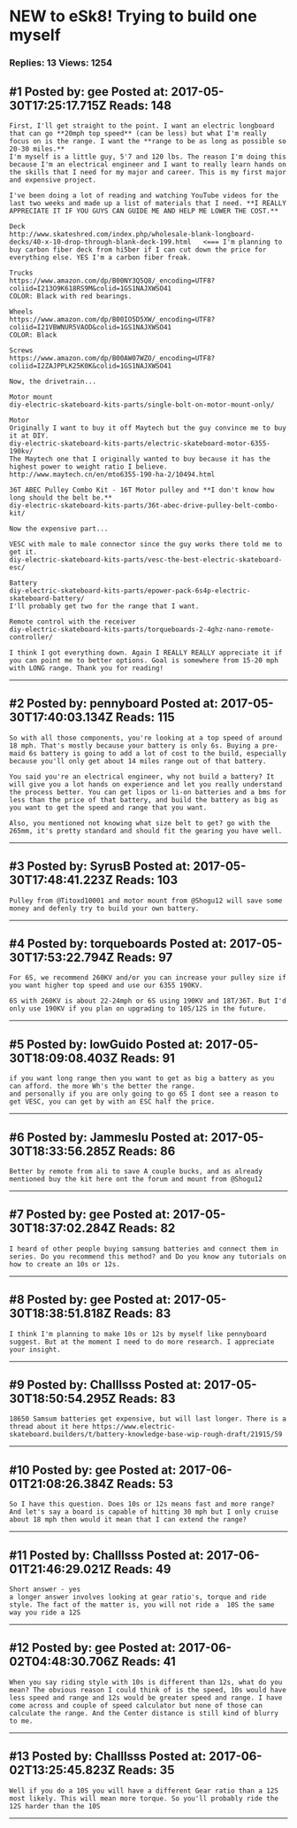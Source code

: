 # NEW to eSk8! Trying to build one myself

### Replies: 13 Views: 1254

## \#1 Posted by: gee Posted at: 2017-05-30T17:25:17.715Z Reads: 148

```
First, I'll get straight to the point. I want an electric longboard that can go **20mph top speed** (can be less) but what I'm really focus on is the range. I want the **range to be as long as possible so 20-30 miles.**
I'm myself is a little guy, 5'7 and 120 lbs. The reason I'm doing this because I'm an electrical engineer and I want to really learn hands on the skills that I need for my major and career. This is my first major and expensive project. 

I've been doing a lot of reading and watching YouTube videos for the last two weeks and made up a list of materials that I need. **I REALLY APPRECIATE IT IF YOU GUYS CAN GUIDE ME AND HELP ME LOWER THE COST.** 

Deck
http://www.skateshred.com/index.php/wholesale-blank-longboard-decks/40-x-10-drop-through-blank-deck-199.html   <=== I'm planning to buy carbon fiber deck from hi5ber if I can cut down the price for everything else. YES I'm a carbon fiber freak. 

Trucks
https://www.amazon.com/dp/B00NY3Q5Q8/_encoding=UTF8?coliid=I213O9K618RS9M&colid=1GS1NAJXWSO41   
COLOR: Black with red bearings.

Wheels
https://www.amazon.com/dp/B00IO5D5XW/_encoding=UTF8?coliid=I21VBWNUR5VAOD&colid=1GS1NAJXWSO41 
COLOR: Black

Screws
https://www.amazon.com/dp/B00AW07WZO/_encoding=UTF8?coliid=I2ZAJPPLK25K0K&colid=1GS1NAJXWSO41 

Now, the drivetrain...

Motor mount 
diy-electric-skateboard-kits-parts/single-bolt-on-motor-mount-only/

Motor
Originally I want to buy it off Maytech but the guy convince me to buy it at DIY. 
diy-electric-skateboard-kits-parts/electric-skateboard-motor-6355-190kv/
The Maytech one that I originally wanted to buy because it has the highest power to weight ratio I believe. 
http://www.maytech.cn/en/mto6355-190-ha-2/10494.html

36T ABEC Pulley Combo Kit - 16T Motor pulley and **I don't know how long should the belt be.**
diy-electric-skateboard-kits-parts/36t-abec-drive-pulley-belt-combo-kit/

Now the expensive part...

VESC with male to male connector since the guy works there told me to get it.
diy-electric-skateboard-kits-parts/vesc-the-best-electric-skateboard-esc/

Battery 
diy-electric-skateboard-kits-parts/epower-pack-6s4p-electric-skateboard-battery/
I'll probably get two for the range that I want.

Remote control with the receiver
diy-electric-skateboard-kits-parts/torqueboards-2-4ghz-nano-remote-controller/

I think I got everything down. Again I REALLY REALLY appreciate it if you can point me to better options. Goal is somewhere from 15-20 mph with LONG range. Thank you for reading!
```

---
## \#2 Posted by: pennyboard Posted at: 2017-05-30T17:40:03.134Z Reads: 115

```
So with all those components, you're looking at a top speed of around 18 mph. That's mostly because your battery is only 6s. Buying a pre-maid 6s battery is going to add a lot of cost to the build, especially because you'll only get about 14 miles range out of that battery. 

You said you're an electrical engineer, why not build a battery? It will give you a lot hands on experience and let you really understand the process better. You can get lipos or li-on batteries and a bms for less than the price of that battery, and build the battery as big as you want to get the speed and range that you want.

Also, you mentioned not knowing what size belt to get? go with the 265mm, it's pretty standard and should fit the gearing you have well.
```

---
## \#3 Posted by: SyrusB Posted at: 2017-05-30T17:48:41.223Z Reads: 103

```
Pulley from @Titoxd10001 and motor mount from @Shogu12 will save some money and defenly try to build your own battery.
```

---
## \#4 Posted by: torqueboards Posted at: 2017-05-30T17:53:22.794Z Reads: 97

```
For 6S, we recommend 260KV and/or you can increase your pulley size if you want higher top speed and use our 6355 190KV.

6S with 260KV is about 22-24mph or 6S using 190KV and 18T/36T. But I'd only use 190KV if you plan on upgrading to 10S/12S in the future.
```

---
## \#5 Posted by: lowGuido Posted at: 2017-05-30T18:09:08.403Z Reads: 91

```
if you want long range then you want to get as big a battery as you can afford. the more Wh's the better the range.
and personally if you are only going to go 6S I dont see a reason to get VESC, you can get by with an ESC half the price.
```

---
## \#6 Posted by: Jammeslu Posted at: 2017-05-30T18:33:56.285Z Reads: 86

```
Better by remote from ali to save A couple bucks, and as already mentioned buy the kit here ont the forum and mount from @Shogu12
```

---
## \#7 Posted by: gee Posted at: 2017-05-30T18:37:02.284Z Reads: 82

```
I heard of other people buying samsung batteries and connect them in series. Do you recommend this method? and Do you know any tutorials on how to create an 10s or 12s.
```

---
## \#8 Posted by: gee Posted at: 2017-05-30T18:38:51.818Z Reads: 83

```
I think I'm planning to make 10s or 12s by myself like pennyboard suggest. But at the moment I need to do more research. I appreciate your insight.
```

---
## \#9 Posted by: Challlsss Posted at: 2017-05-30T18:50:54.295Z Reads: 83

```
18650 Samsum batteries get expensive, but will last longer. There is a thread about it here https://www.electric-skateboard.builders/t/battery-knowledge-base-wip-rough-draft/21915/59
```

---
## \#10 Posted by: gee Posted at: 2017-06-01T21:08:26.384Z Reads: 53

```
So I have this question. Does 10s or 12s means fast and more range? And let's say a board is capable of hitting 30 mph but I only cruise about 18 mph then would it mean that I can extend the range?
```

---
## \#11 Posted by: Challlsss Posted at: 2017-06-01T21:46:29.021Z Reads: 49

```
Short answer - yes
a longer answer involves looking at gear ratio's, torque and ride style. The fact of the matter is, you will not ride a  10S the same way you ride a 12S
```

---
## \#12 Posted by: gee Posted at: 2017-06-02T04:48:30.706Z Reads: 41

```
When you say riding style with 10s is different than 12s, what do you mean? The obvious reason I could think of is the speed, 10s would have less speed and range and 12s would be greater speed and range. I have come across and couple of speed calculator but none of those can calculate the range. And the Center distance is still kind of blurry to me.
```

---
## \#13 Posted by: Challlsss Posted at: 2017-06-02T13:25:45.823Z Reads: 35

```
Well if you do a 10S you will have a different Gear ratio than a 12S most likely. This will mean more torque. So you'll probably ride the 12S harder than the 10S
```

---
